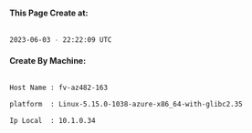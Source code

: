 
   
#### This Page Create at:

```bash

2023-06-03 - 22:22:09 UTC

```

#### Create By Machine:

```bash

Host Name : fv-az482-163

platform  : Linux-5.15.0-1038-azure-x86_64-with-glibc2.35

Ip Local  : 10.1.0.34

```


